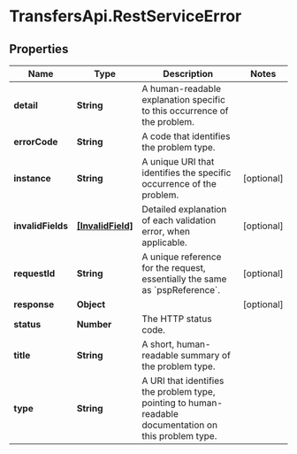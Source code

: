 # TransfersApi.RestServiceError

## Properties

Name | Type | Description | Notes
------------ | ------------- | ------------- | -------------
**detail** | **String** | A human-readable explanation specific to this occurrence of the problem. | 
**errorCode** | **String** | A code that identifies the problem type. | 
**instance** | **String** | A unique URI that identifies the specific occurrence of the problem. | [optional] 
**invalidFields** | [**[InvalidField]**](InvalidField.md) | Detailed explanation of each validation error, when applicable. | [optional] 
**requestId** | **String** | A unique reference for the request, essentially the same as &#x60;pspReference&#x60;. | [optional] 
**response** | **Object** |  | [optional] 
**status** | **Number** | The HTTP status code. | 
**title** | **String** | A short, human-readable summary of the problem type. | 
**type** | **String** | A URI that identifies the problem type, pointing to human-readable documentation on this problem type. | 


